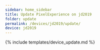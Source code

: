 ```yaml
---
sidebar: home_sidebar
title: Update PixelExperience on jd2019
folder: update
permalink: /devices/jd2019/update/
device: jd2019
---
```

{% include templates/device_update.md %}
